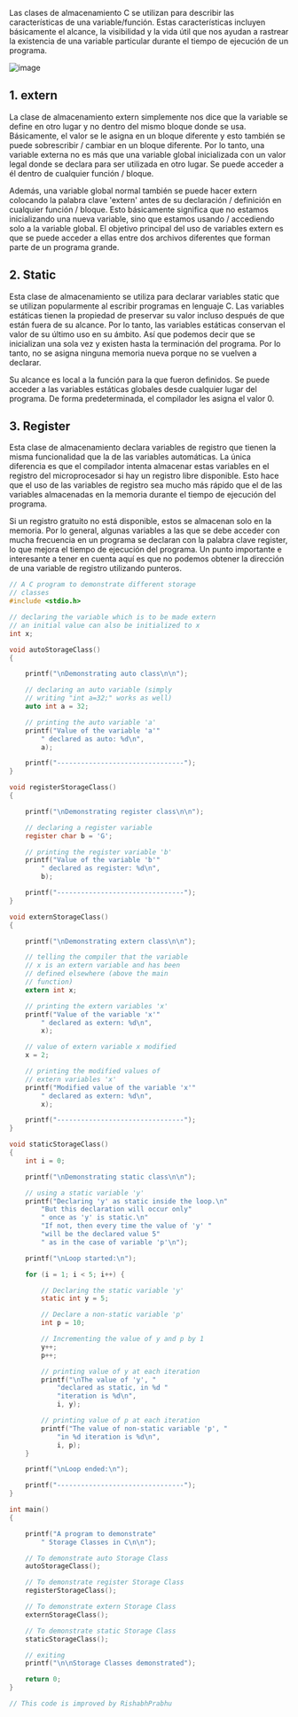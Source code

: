 Las clases de almacenamiento C se utilizan para describir las características de una variable/función. Estas características incluyen básicamente el alcance, la visibilidad y la vida útil que nos ayudan a rastrear la existencia de una variable particular durante el tiempo de ejecución de un programa.

![image](https://github.com/ainfanthe/langLearningNotes/assets/105471058/5898f790-b4f0-40a2-a191-30566bc6e968)

## 1. extern
La clase de almacenamiento extern simplemente nos dice que la variable se define en otro lugar y no dentro del mismo bloque donde se usa. Básicamente, el valor se le asigna en un bloque diferente y esto también se puede sobrescribir / cambiar en un bloque diferente. Por lo tanto, una variable externa no es más que una variable global inicializada con un valor legal donde se declara para ser utilizada en otro lugar. Se puede acceder a él dentro de cualquier función / bloque.

Además, una variable global normal también se puede hacer extern colocando la palabra clave 'extern' antes de su declaración / definición en cualquier función / bloque. Esto básicamente significa que no estamos inicializando una nueva variable, sino que estamos usando / accediendo solo a la variable global. El objetivo principal del uso de variables extern es que se puede acceder a ellas entre dos archivos diferentes que forman parte de un programa grande.

## 2. Static
Esta clase de almacenamiento se utiliza para declarar variables static que se utilizan popularmente al escribir programas en lenguaje C. Las variables estáticas tienen la propiedad de preservar su valor incluso después de que están fuera de su alcance. Por lo tanto, las variables estáticas conservan el valor de su último uso en su ámbito. Así que podemos decir que se inicializan una sola vez y existen hasta la terminación del programa. Por lo tanto, no se asigna ninguna memoria nueva porque no se vuelven a declarar.

Su alcance es local a la función para la que fueron definidos. Se puede acceder a las variables estáticas globales desde cualquier lugar del programa. De forma predeterminada, el compilador les asigna el valor 0.

## 3. Register
Esta clase de almacenamiento declara variables de registro que tienen la misma funcionalidad que la de las variables automáticas. La única diferencia es que el compilador intenta almacenar estas variables en el registro del microprocesador si hay un registro libre disponible. Esto hace que el uso de las variables de registro sea mucho más rápido que el de las variables almacenadas en la memoria durante el tiempo de ejecución del programa.

Si un registro gratuito no está disponible, estos se almacenan solo en la memoria. Por lo general, algunas variables a las que se debe acceder con mucha frecuencia en un programa se declaran con la palabra clave register, lo que mejora el tiempo de ejecución del programa. Un punto importante e interesante a tener en cuenta aquí es que no podemos obtener la dirección de una variable de registro utilizando punteros.

```c
// A C program to demonstrate different storage
// classes
#include <stdio.h>

// declaring the variable which is to be made extern
// an initial value can also be initialized to x
int x;

void autoStorageClass()
{

	printf("\nDemonstrating auto class\n\n");

	// declaring an auto variable (simply
	// writing "int a=32;" works as well)
	auto int a = 32;

	// printing the auto variable 'a'
	printf("Value of the variable 'a'"
		" declared as auto: %d\n",
		a);

	printf("--------------------------------");
}

void registerStorageClass()
{

	printf("\nDemonstrating register class\n\n");

	// declaring a register variable
	register char b = 'G';

	// printing the register variable 'b'
	printf("Value of the variable 'b'"
		" declared as register: %d\n",
		b);

	printf("--------------------------------");
}

void externStorageClass()
{

	printf("\nDemonstrating extern class\n\n");

	// telling the compiler that the variable
	// x is an extern variable and has been
	// defined elsewhere (above the main
	// function)
	extern int x;

	// printing the extern variables 'x'
	printf("Value of the variable 'x'"
		" declared as extern: %d\n",
		x);

	// value of extern variable x modified
	x = 2;

	// printing the modified values of
	// extern variables 'x'
	printf("Modified value of the variable 'x'"
		" declared as extern: %d\n",
		x);

	printf("--------------------------------");
}

void staticStorageClass()
{
	int i = 0;

	printf("\nDemonstrating static class\n\n");

	// using a static variable 'y'
	printf("Declaring 'y' as static inside the loop.\n"
		"But this declaration will occur only"
		" once as 'y' is static.\n"
		"If not, then every time the value of 'y' "
		"will be the declared value 5"
		" as in the case of variable 'p'\n");

	printf("\nLoop started:\n");

	for (i = 1; i < 5; i++) {

		// Declaring the static variable 'y'
		static int y = 5;

		// Declare a non-static variable 'p'
		int p = 10;

		// Incrementing the value of y and p by 1
		y++;
		p++;

		// printing value of y at each iteration
		printf("\nThe value of 'y', "
			"declared as static, in %d "
			"iteration is %d\n",
			i, y);

		// printing value of p at each iteration
		printf("The value of non-static variable 'p', "
			"in %d iteration is %d\n",
			i, p);
	}

	printf("\nLoop ended:\n");

	printf("--------------------------------");
}

int main()
{

	printf("A program to demonstrate"
		" Storage Classes in C\n\n");

	// To demonstrate auto Storage Class
	autoStorageClass();

	// To demonstrate register Storage Class
	registerStorageClass();

	// To demonstrate extern Storage Class
	externStorageClass();

	// To demonstrate static Storage Class
	staticStorageClass();

	// exiting
	printf("\n\nStorage Classes demonstrated");

	return 0;
}

// This code is improved by RishabhPrabhu
```
